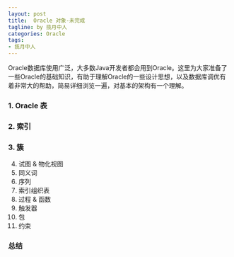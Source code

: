 ```yaml
---
layout: post
title:  Oracle 对象-未完成
tagline: by 揽月中人
categories: Oracle
tags:
- 揽月中人
---
```

Oracle数据库使用广泛，大多数Java开发者都会用到Oracle。这里为大家准备了一些Oracle的基础知识，有助于理解Oracle的一些设计思想，以及数据库调优有着非常大的帮助，简易详细浏览一遍，对基本的架构有一个理解。
<!--more-->

### 1. Oracle 表

### 2. 索引
### 3. 簇

4. 试图 & 物化视图
5. 同义词
6. 序列
7. 索引组织表
8. 过程 & 函数
9. 触发器
10. 包
11. 约束

### 总结